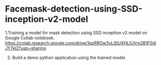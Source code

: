 # Facemask-detection-using-SSD-inception-v2-model
1.Training a model for mask detection using SSD inception v2 model on Google Collab notebook.
https://colab.research.google.com/drive/1pzRROw3yLStUXHLIUVm2B1F0djJY7kl2?usp=sharing

2. Build a demo python application using the trained model.
